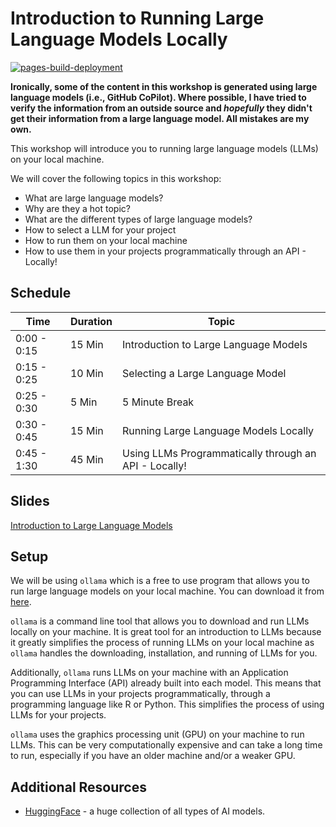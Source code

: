 # Introduction to Running Large Language Models Locally

[![pages-build-deployment](https://github.com/amantaya/ResBaz24-Local-LLMs/actions/workflows/pages/pages-build-deployment/badge.svg)](https://github.com/amantaya/ResBaz24-Local-LLMs/actions/workflows/pages/pages-build-deployment)

**Ironically, some of the content in this workshop is generated using
large language models (i.e., GitHub CoPilot). Where possible, I have
tried to verify the information from an outside source and *hopefully*
they didn't get their information from a large language model. All
mistakes are my own.**

This workshop will introduce you to running large language models (LLMs)
on your local machine.

We will cover the following topics in this workshop:

-   What are large language models?
-   Why are they a hot topic?
-   What are the different types of large language models?
-   How to select a LLM for your project
-   How to run them on your local machine
-   How to use them in your projects programmatically through an API -
    Locally!

## Schedule

| Time        | Duration | Topic                                                 |
|-------------|----------|-------------------------------------------------------|
| 0:00 - 0:15 | 15 Min   | Introduction to Large Language Models                 |
| 0:15 - 0:25 | 10 Min   | Selecting a Large Language Model                      |
| 0:25 - 0:30 | 5 Min    | 5 Minute Break                                        |
| 0:30 - 0:45 | 15 Min   | Running Large Language Models Locally                 |
| 0:45 - 1:30 | 45 Min   | Using LLMs Programmatically through an API - Locally! |

## Slides

[Introduction to Large Language
Models](https://amantaya.github.io/ResBaz24-Local-LLMs)

## Setup

We will be using `ollama` which is a free to use program that allows you
to run large language models on your local machine. You can download it
from [here](https://ollama.com).

`ollama` is a command line tool that allows you to download and run LLMs
locally on your machine. It is great tool for an introduction to LLMs
because it greatly simplifies the process of running LLMs on your local
machine as `ollama` handles the downloading, installation, and running
of LLMs for you.

Additionally, `ollama` runs LLMs on your machine with an Application
Programming Interface (API) already built into each model. This means
that you can use LLMs in your projects programmatically, through a
programming language like R or Python. This simplifies the process of
using LLMs for your projects.

`ollama` uses the graphics processing unit (GPU) on your machine to run
LLMs. This can be very computationally expensive and can take a long
time to run, especially if you have an older machine and/or a weaker
GPU.

## Additional Resources

-   [HuggingFace](https://huggingface.co/) - a huge collection of all
    types of AI models.
